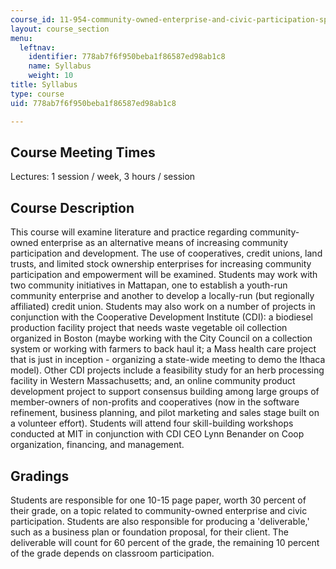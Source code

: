 ```yaml
---
course_id: 11-954-community-owned-enterprise-and-civic-participation-spring-2005
layout: course_section
menu:
  leftnav:
    identifier: 778ab7f6f950beba1f86587ed98ab1c8
    name: Syllabus
    weight: 10
title: Syllabus
type: course
uid: 778ab7f6f950beba1f86587ed98ab1c8

---
```


Course Meeting Times
--------------------

Lectures: 1 session / week, 3 hours / session

Course Description
------------------

This course will examine literature and practice regarding community-owned enterprise as an alternative means of increasing community participation and development. The use of cooperatives, credit unions, land trusts, and limited stock ownership enterprises for increasing community participation and empowerment will be examined. Students may work with two community initiatives in Mattapan, one to establish a youth-run community enterprise and another to develop a locally-run (but regionally affiliated) credit union. Students may also work on a number of projects in conjunction with the Cooperative Development Institute (CDI): a biodiesel production facility project that needs waste vegetable oil collection organized in Boston (maybe working with the City Council on a collection system or working with farmers to back haul it; a Mass health care project that is just in inception - organizing a state-wide meeting to demo the Ithaca model). Other CDI projects include a feasibility study for an herb processing facility in Western Massachusetts; and, an online community product development project to support consensus building among large groups of member-owners of non-profits and cooperatives (now in the software refinement, business planning, and pilot marketing and sales stage built on a volunteer effort). Students will attend four skill-building workshops conducted at MIT in conjunction with CDI CEO Lynn Benander on Coop organization, financing, and management.

Gradings
--------

Students are responsible for one 10-15 page paper, worth 30 percent of their grade, on a topic related to community-owned enterprise and civic participation. Students are also responsible for producing a 'deliverable,' such as a business plan or foundation proposal, for their client. The deliverable will count for 60 percent of the grade, the remaining 10 percent of the grade depends on classroom participation.